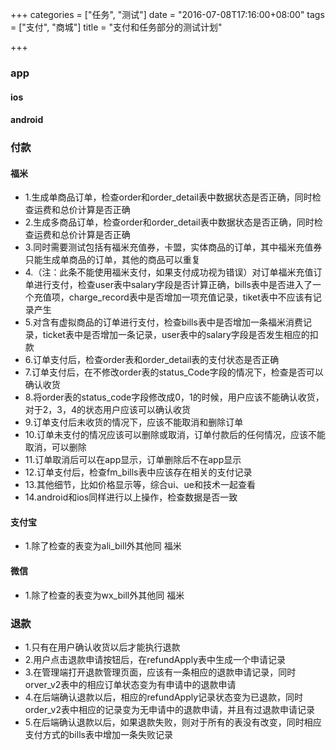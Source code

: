 +++
categories = ["任务", "测试"]
date = "2016-07-08T17:16:00+08:00"
tags = ["支付", "商城"]
title = "支付和任务部分的测试计划"

+++

### app

#### ios


#### android


### 付款

#### 福米

- 1.生成单商品订单，检查order和order_detail表中数据状态是否正确，同时检查运费和总价计算是否正确
- 2.生成多商品订单，检查order和order_detail表中数据状态是否正确，同时检查运费和总价计算是否正确
- 3.同时需要测试包括有福米充值券，卡盟，实体商品的订单，其中福米充值券只能生成单商品的订单，其他的商品可以重复
- 4.（注：此条不能使用福米支付，如果支付成功视为错误）对订单福米充值订单进行支付，检查user表中salary字段是否计算正确，bills表中是否进入了一个充值项，charge_record表中是否增加一项充值记录，tiket表中不应该有记录产生
- 5.对含有虚拟商品的订单进行支付，检查bills表中是否增加一条福米消费记录，ticket表中是否增加一条记录，user表中的salary字段是否发生相应的扣款
- 6.订单支付后，检查order表和order_detail表的支付状态是否正确
- 7.订单支付后，在不修改order表的status_Code字段的情况下，检查是否可以确认收货
- 8.将order表的status_code字段修改成0，1的时候，用户应该不能确认收货，对于2，3，4的状态用户应该可以确认收货
- 9.订单支付后未收货的情况下，应该不能取消和删除订单
- 10.订单未支付的情况应该可以删除或取消，订单付款后的任何情况，应该不能取消，可以删除
- 11.订单取消后可以在app显示，订单删除后不在app显示
- 12.订单支付后，检查fm_bills表中应该存在相关的支付记录
- 13.其他细节，比如价格显示等，综合ui、ue和技术一起查看
- 14.android和ios同样进行以上操作，检查数据是否一致

#### 支付宝

- 1.除了检查的表变为ali_bill外其他同 福米

#### 微信

- 1.除了检查的表变为wx_bill外其他同 福米


### 退款

- 1.只有在用户确认收货以后才能执行退款
- 2.用户点击退款申请按钮后，在refundApply表中生成一个申请记录
- 3.在管理端打开退款管理页面，应该有一条相应的退款申请记录，同时orver_v2表中的相应订单状态变为有申请中的退款申请
- 4.在后端确认退款以后，相应的refundApply记录状态变为已退款，同时order_v2表中相应的记录变为无申请中的退款申请，并且有过退款申请记录
- 5.在后端确认退款以后，如果退款失败，则对于所有的表没有改变，同时相应支付方式的bills表中增加一条失败记录




